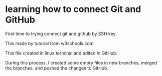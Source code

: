 # learning how to connect Git and GitHub

First time to trying connect git and github by SSH key

This made by tutorial from w3schools.com

This file created in linux terminal and edited in GitHub.

During this process, I created some empty files in new branches, merged the branches, and pushed the changes to GitHub.
